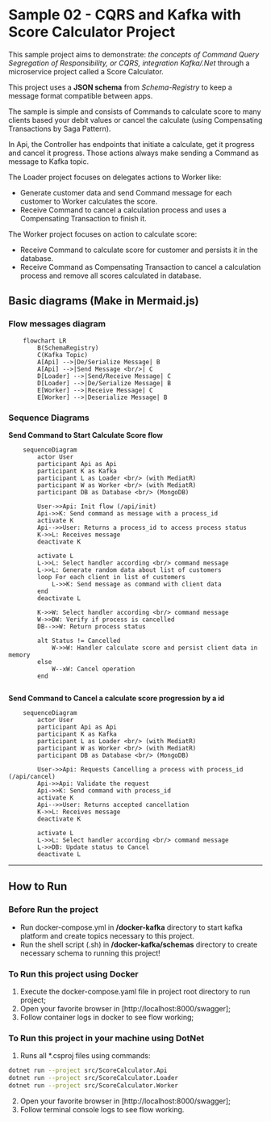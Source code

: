 # Sample 02 - CQRS and Kafka with Score Calculator Project

This sample project aims to demonstrate: *the concepts of Command Query Segregation of Responsibility, or CQRS, integration Kafka/.Net* through a microservice project called a Score Calculator.

This project uses a **JSON schema** from *Schema-Registry* to keep a message format compatible between apps.

The sample is simple and consists of Commands to calculate score to many clients based your debit values or cancel the calculate (using Compensating Transactions by Saga Pattern).

In Api, the Controller has endpoints that initiate a calculate, get it progress and cancel it progress. Those actions always make sending a Command as message to Kafka topic. 

The Loader project focuses on delegates actions to Worker like: 
- Generate customer data and send Command message for each customer to Worker calculates the score.
- Receive Command to cancel a calculation process and uses a Compensating Transaction to finish it.

The Worker project focuses on action to calculate score: 
- Receive Command to calculate score for customer and persists it in the database.
- Receive Command as Compensating Transaction to cancel a calculation process and remove all scores calculated in database.

## Basic diagrams (Make in Mermaid.js)
### Flow messages diagram

```mermaid
    flowchart LR
        B(SchemaRegistry)
        C(Kafka Topic) 
        A[Api] -->|De/Serialize Message| B
        A[Api] -->|Send Message <br/>| C 
        D[Loader] -->|Send/Receive Message| C
        D[Loader] -->|De/Serialize Message| B 
        E[Worker] -->|Receive Message| C
        E[Worker] -->|Deserialize Message| B 

```

### Sequence Diagrams
**Send Command to Start Calculate Score flow**

```mermaid
    sequenceDiagram
        actor User
        participant Api as Api
        participant K as Kafka 
        participant L as Loader <br/> (with MediatR)
        participant W as Worker <br/> (with MediatR)
        participant DB as Database <br/> (MongoDB)
        
        User->>Api: Init flow (/api/init)
        Api->>K: Send command as message with a process_id 
        activate K
        Api-->>User: Returns a process_id to access process status
        K->>L: Receives message
        deactivate K
        
        activate L
        L->>L: Select handler according <br/> command message 
        L->>L: Generate random data about list of customers
        loop For each client in list of customers
            L->>K: Send message as command with client data
        end
        deactivate L

        K->>W: Select handler according <br/> command message 
        W->>DW: Verify if process is cancelled
        DB-->>W: Return process status

        alt Status != Cancelled
            W->>W: Handler calculate score and persist client data in memory
        else
            W--xW: Cancel operation
        end
         
```

**Send Command to Cancel a calculate score progression by a id**
```mermaid
    sequenceDiagram
        actor User
        participant Api as Api
        participant K as Kafka 
        participant L as Loader <br/> (with MediatR)
        participant W as Worker <br/> (with MediatR)
        participant DB as Database <br/> (MongoDB)
        
        User->>Api: Requests Cancelling a process with process_id (/api/cancel)
        Api->>Api: Validate the request
        Api->>K: Send command with process_id 
        activate K
        Api-->>User: Returns accepted cancellation
        K->>L: Receives message
        deactivate K
        
        activate L
        L->>L: Select handler according <br/> command message 
        L->>DB: Update status to Cancel 
        deactivate L
```

---

## How to Run

### Before Run the project

- Run docker-compose.yml in **/docker-kafka** directory to start kafka platform and create topics necessary to this project. 
- Run the shell script (.sh) in **/docker-kafka/schemas** directory to create necessary schema to running this project!

### To Run this project using Docker

1. Execute the docker-compose.yaml file in project root directory to run project;
2. Open your favorite browser in [http://localhost:8000/swagger];
3. Follow container logs in docker to see flow working;

### To Run this project in your machine using DotNet

1. Runs all *.csproj files using commands:
```bash
dotnet run --project src/ScoreCalculator.Api
dotnet run --project src/ScoreCalculator.Loader
dotnet run --project src/ScoreCalculator.Worker
```
2. Open your favorite browser in [http://localhost:8000/swagger];
3. Follow terminal console logs to see flow working.